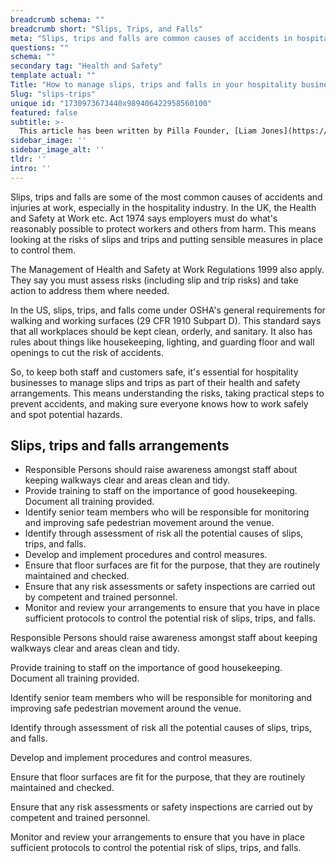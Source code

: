 ```yaml
---
breadcrumb schema: ""
breadcrumb short: "Slips, Trips, and Falls"
meta: "Slips, trips and falls are common causes of accidents in hospitality. Learn how to manage these risks and keep your staff and customers safe."
questions: ""
schema: ""
secondary tag: "Health and Safety"
template actual: ""
Title: "How to manage slips, trips and falls in your hospitality business."
Slug: "slips-trips"
unique id: "1730973673440x989406422958560100"
featured: false
subtitle: >-
  This article has been written by Pilla Founder, [Liam Jones](https://yourpilla.com/profile/liam-jones), click to [email Liam directly](mailto:liam@yourpilla.com), he reads every email.
sidebar_image: ''
sidebar_image_alt: ''
tldr: ''
intro: ''
---
```


 Slips, trips and falls are some of the most common causes of accidents and injuries at work, especially in the hospitality industry. In the UK, the Health and Safety at Work etc. Act 1974 says employers must do what's reasonably possible to protect workers and others from harm. This means looking at the risks of slips and trips and putting sensible measures in place to control them.

 The Management of Health and Safety at Work Regulations 1999 also apply. They say you must assess risks (including slip and trip risks) and take action to address them where needed.

 In the US, slips, trips, and falls come under OSHA's general requirements for walking and working surfaces (29 CFR 1910 Subpart D). This standard says that all workplaces should be kept clean, orderly, and sanitary. It also has rules about things like housekeeping, lighting, and guarding floor and wall openings to cut the risk of accidents.

 So, to keep both staff and customers safe, it's essential for hospitality businesses to manage slips and trips as part of their health and safety arrangements. This means understanding the risks, taking practical steps to prevent accidents, and making sure everyone knows how to work safely and spot potential hazards.

 ## Slips, trips and falls arrangements

 - Responsible Persons should raise awareness amongst staff about keeping walkways clear and areas clean and tidy.
- Provide training to staff on the importance of good housekeeping. Document all training provided.
- Identify senior team members who will be responsible for monitoring and improving safe pedestrian movement around the venue.
- Identify through assessment of risk all the potential causes of slips, trips, and falls.
- Develop and implement procedures and control measures.
- Ensure that floor surfaces are fit for the purpose, that they are routinely maintained and checked.
- Ensure that any risk assessments or safety inspections are carried out by competent and trained personnel.
- Monitor and review your arrangements to ensure that you have in place sufficient protocols to control the potential risk of slips, trips, and falls.

 Responsible Persons should raise awareness amongst staff about keeping walkways clear and areas clean and tidy.

 Provide training to staff on the importance of good housekeeping. Document all training provided.

 Identify senior team members who will be responsible for monitoring and improving safe pedestrian movement around the venue.

 Identify through assessment of risk all the potential causes of slips, trips, and falls.

 Develop and implement procedures and control measures.

 Ensure that floor surfaces are fit for the purpose, that they are routinely maintained and checked.

 Ensure that any risk assessments or safety inspections are carried out by competent and trained personnel.

 Monitor and review your arrangements to ensure that you have in place sufficient protocols to control the potential risk of slips, trips, and falls.
